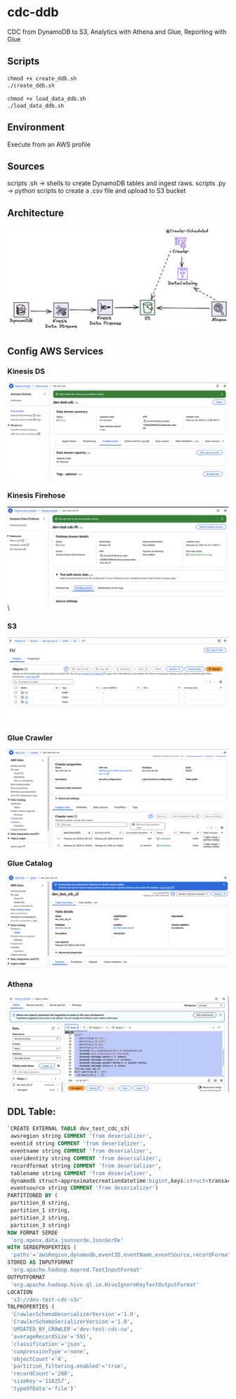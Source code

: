 # cdc-ddb
CDC from DynamoDB to S3, Analytics with Athena and Glue, Reporting with Glue

## Scripts

 ```shell
 chmod +x create_ddb.sh
 ./create_ddb.sh
 ```

 ```shell
 chmod +x load_data_ddb.sh
 ./load_data_ddb.sh
 ```


## Environment
Execute from an AWS profile

## Sources
scripts .sh -> shells to create DynamoDB tables and ingest raws.
scripts .py -> python scripts to create a .csv file and upload to S3 bucket

## Architecture
![Arquitectura](/assets/arquitectura.png)

## Config AWS Services

### Kinesis DS
![Kinesis DS](/assets/config_kinesis_data_stream.png)

### Kinesis Firehose
![kinesis Firehose](/assets/kinesis_firehose.png)\

### S3
![S3](/assets/s3.png)

### Glue Crawler
![Glue Crawler](/assets/crawler.png)

### Glue Catalog
![Glue Catalog](/assets/glue_catalog.png)

### Athena
![Athena](/assets/athena.png)

## DDL Table:

 ```sql
`CREATE EXTERNAL TABLE dev_test_cdc_s3(
  awsregion string COMMENT 'from deserializer', 
  eventid string COMMENT 'from deserializer', 
  eventname string COMMENT 'from deserializer', 
  useridentity string COMMENT 'from deserializer', 
  recordformat string COMMENT 'from deserializer', 
  tablename string COMMENT 'from deserializer', 
  dynamodb struct<approximatecreationdatetime:bigint,keys:struct<transaction_id:struct<s:string>,timestamp:struct<n:string>>,newimage:struct<amount:struct<n:string>,currency:struct<s:string>,transaction_id:struct<s:string>,payment_method:struct<s:string>,status:struct<s:string>,timestamp:struct<n:string>>,sizebytes:int> COMMENT 'from deserializer', 
  eventsource string COMMENT 'from deserializer')
PARTITIONED BY ( 
  partition_0 string, 
  partition_1 string, 
  partition_2 string, 
  partition_3 string)
ROW FORMAT SERDE 
  'org.openx.data.jsonserde.JsonSerDe' 
WITH SERDEPROPERTIES ( 
  'paths'='awsRegion,dynamodb,eventID,eventName,eventSource,recordFormat,tableName,userIdentity') 
STORED AS INPUTFORMAT 
  'org.apache.hadoop.mapred.TextInputFormat' 
OUTPUTFORMAT 
  'org.apache.hadoop.hive.ql.io.HiveIgnoreKeyTextOutputFormat'
LOCATION
  's3://dev-test-cdc-s3/'
TBLPROPERTIES (
  'CrawlerSchemaDeserializerVersion'='1.0', 
  'CrawlerSchemaSerializerVersion'='1.0', 
  'UPDATED_BY_CRAWLER'='dev-test-cdc-cw', 
  'averageRecordSize'='591', 
  'classification'='json', 
  'compressionType'='none', 
  'objectCount'='4', 
  'partition_filtering.enabled'='true', 
  'recordCount'='200', 
  'sizeKey'='118257', 
  'typeOfData'='file')`
 ```